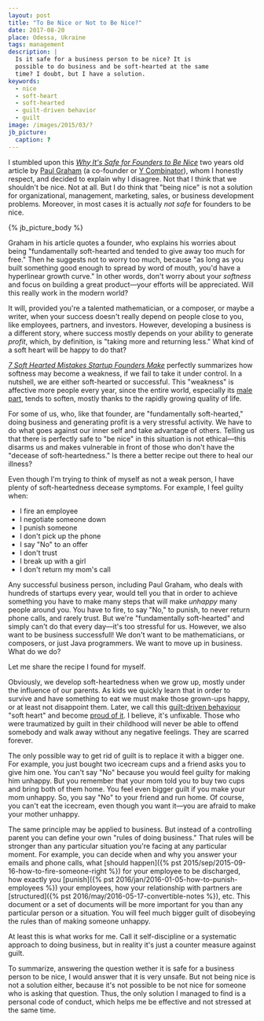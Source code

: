 ```yaml
---
layout: post
title: "To Be Nice or Not to Be Nice?"
date: 2017-08-20
place: Odessa, Ukraine
tags: management
description: |
  Is it safe for a business person to be nice? It is
  possible to do business and be soft-hearted at the same
  time? I doubt, but I have a solution.
keywords:
  - nice
  - soft-heart
  - soft-hearted
  - guilt-driven behavior
  - guilt
image: /images/2015/03/?
jb_picture:
  caption: ?
---
```


I stumbled upon this [_Why It's Safe for Founders to Be Nice_](http://www.paulgraham.com/safe.html)
two years old article by [Paul Graham](https://twitter.com/paulg)
(a co-founder or [Y Combinator](http://www.ycombinator.com/)), whom I honestly respect,
and decided to explain why I disagree. Not that I think that we shouldn't
be nice. Not at all. But I do think that "being nice" is not a solution for organizational,
management, marketing, sales, or business development problems. Moreover,
in most cases it is actually _not safe_ for founders to be nice.

<!--more-->

{% jb_picture_body %}

Graham in his article quotes a founder, who explains
his worries about being "fundamentally soft-hearted and tended to give
away too much for free." Then he suggests not to worry too
much, because "as long as you built something good enough to spread by word of mouth,
you'd have a hyperlinear growth curve." In other words, don't worry about
your _softness_ and focus on building a great product&mdash;your efforts
will be appreciated. Will this really work in the modern world?

It will, provided you're a talented mathematician, or a composer, or
maybe a writer, when your success doesn't really depend on people close to you, like
employees, partners, and investors. However, developing a business is
a different story, where success mostly depends on your ability to
generate _profit_, which, by definition, is "taking more and returning less."
What kind of a soft heart will be happy to do that?

[_7 Soft Hearted Mistakes Startup Founders Make_](http://foolishnessfile.com/soft-hearted-mistakes/)
perfectly summarizes how softness may become a weakness,
if we fail to take it under control. In a nutshell,
we are either soft-hearted or successful.
This "weakness" is affective more people every year, since the entire
world, especially its [male part](http://www.telegraph.co.uk/men/thinking-man/millennial-men-have-gone-soft--but-its-not-our-fault/),
tends to soften, mostly thanks to the rapidly growing quality of life.

For some of us, who, like that founder, are "fundamentally soft-hearted,"
doing business and generating profit is a very stressful activity.
We have to do what goes against our inner self and take advantage of others.
Telling us that there is perfectly safe to "be nice" in this situation
is not ethical&mdash;this disarms us and makes vulnerable in front of those
who don't have the "decease of soft-heartedness."
Is there a better recipe out there to heal our illness?

Even though I'm trying to think of myself as not a weak person,
I have plenty of soft-heartedness decease symptoms. For example, I feel
guilty when:

  * I fire an employee
  * I negotiate someone down
  * I punish someone
  * I don't pick up the phone
  * I say "No" to an offer
  * I don't trust
  * I break up with a girl
  * I don't return my mom's call

Any successful business person, including Paul Graham, who deals with hundreds
of startups every year, would tell you that in order to achieve something
you have to make many steps that will make _unhappy_ many people around you.
You have to fire, to say "No," to punish, to never return phone calls, and
rarely trust. But we're "fundamentally soft-hearted" and simply
can't do that every day&mdash;it's too stressful for us. However, we also
want to be business successfull! We don't want to be mathematicians, or
composers, or just Java programmers. We want to move up in business.
What do we do?

Let me share the recipe I found for myself.

Obviously, we develop soft-heartedness when we grow up, mostly
under the influence of our parents. As kids we quickly learn that in
order to survive and have something to eat we must make those grown-ups
happy, or at least not disappoint them. Later, we call this
[guilt-driven behaviour](https://www.forbes.com/sites/stevenberglas/2012/06/07/6-signs-you-are-suffering-from-guilt-and-probably-dont-know-it/#2920e0b67a24)
"soft heart" and become [proud of it](http://www.lifehack.org/articles/communication/8-problems-you-face-when-you-have-soft-heart.html).
I believe, it's unfixable. Those who were traumatized by guilt in their childhood
will never be able to offend somebody and walk away without any negative
feelings. They are scarred forever.

The only possible way to get rid of guilt is to replace it with a bigger one.
For example, you just bought two icecream cups and a friend asks you to give him one.
You can't say "No" because you would feel guilty for making him unhappy.
But you remember that your mom told you to buy two cups and
bring both of them home. You feel even bigger guilt if you make your mom
unhappy. So, you say "No" to your friend and run home. Of course, you can't
eat the icecream, even though you want it&mdash;you are afraid to make
your mother unhappy.

The same principle may be applied to business. But instead of a controlling
parent you can define your own "rules of doing business." That rules will
be stronger than any particular situation you're facing at any particular moment.
For example, you can decide when and why you answer your emails and phone calls,
what [should happen]({% pst 2015/sep/2015-09-16-how-to-fire-someone-right %})
for your employee to be discharged, how exactly you
[punish]({% pst 2016/jan/2016-01-05-how-to-punish-employees %})
your employees, how your relationship with partners are
[structured]({% pst 2016/may/2016-05-17-convertible-notes %}), etc.
This document or a set of documents will be more important for you than
any particular person or a situation. You will feel much bigger guilt of
disobeying the rules than of making someone unhappy.

At least this is what works for me. Call it self-discipline or a systematic
approach to doing business, but in reality it's just a counter measure against
guilt.

To summarize, answering the question wether it is safe for a business person
to be nice, I would answer that it is very unsafe. But not being nice is not
a solution either, because it's not possible to be not nice for someone who
is asking that question. Thus, the only solution I managed to find is a personal
code of conduct, which helps me be effective and not stressed at the same time.

